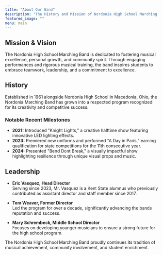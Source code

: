 ```yaml
---
title: "About Our Band"
description: "The History and Mission of Nordonia High School Marching Band"
featured_image: ""
menu: main
---
```


## Mission & Vision
The Nordonia High School Marching Band is dedicated to fostering musical excellence, personal growth, and community spirit. Through engaging performances and rigorous musical training, the band inspires students to embrace teamwork, leadership, and a commitment to excellence.

## History
Established in 1961 alongside Nordonia High School in Macedonia, Ohio, the Nordonia Marching Band has grown into a respected program recognized for its creativity and competitive success.

### Notable Recent Milestones
- **2021:** Introduced "Knight Lights," a creative halftime show featuring innovative LED lighting effects.
- **2023:** Premiered new uniforms and performed "A Day in Paris," earning qualification for state competitions for the 11th consecutive year.
- **2024:** Presented "Bend Dont Break," a visually impactful show highlighting resilience through unique visual props and music.

## Leadership

- **Eric Vasquez, Head Director**  
  Serving since 2023, Mr. Vasquez is a Kent State alumnus who previously contributed as assistant director and staff member since 2017.

- **Tom Weaver, Former Director**  
  Led the program for over a decade, significantly advancing the bands reputation and success.

- **Mary Schrembeck, Middle School Director**  
  Focuses on developing younger musicians to ensure a strong future for the high school program.

The Nordonia High School Marching Band proudly continues its tradition of musical achievement, community involvement, and student enrichment.

